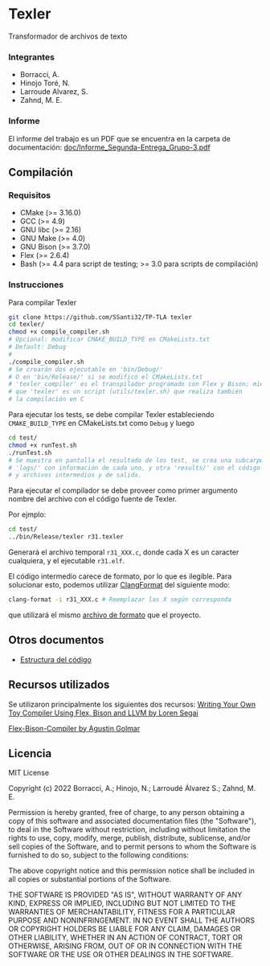 # Texler

Transformador de archivos de texto

### Integrantes
- Borracci, A.
- Hinojo Toré, N.
- Larroude Alvarez, S.
- Zahnd, M. E.

### Informe
El informe del trabajo es un PDF que se encuentra en la carpeta de
documentación:
[doc/Informe_Segunda-Entrega_Grupo-3.pdf](doc/Informe_Segunda-Entrega_Grupo-3.pdf)

## Compilación
### Requisitos

- CMake (>= 3.16.0)
- GCC (>= 4.9)
- GNU libc (>= 2.16)
- GNU Make (>= 4.0)
- GNU Bison (>= 3.7.0)
- Flex (>= 2.6.4)
- Bash (>= 4.4 para script de testing; >= 3.0 para scripts de compilación)

### Instrucciones

Para compilar Texler
```bash
git clone https://github.com/SSanti32/TP-TLA texler
cd texler/
chmod +x compile_compiler.sh
# Opcional: modificar CMAKE_BUILD_TYPE en CMakeLists.txt
# Default: Debug
#
./compile_compiler.sh
# Se crearán dos ejecutable en 'bin/Debug/'
# O en 'bin/Release/' si se modificó el CMakeLists.txt
# 'texler_compiler' es el transpilador programado con Flex y Bison; mientras
# que 'texler' es un script (utils/texler.sh) que realiza también 
# la compilación en C
```

Para ejecutar los tests, se debe compilar Texler estableciendo 
`CMAKE_BUILD_TYPE` en CMakeLists.txt como `Debug` y luego
```bash
cd test/
chmod +x runTest.sh
./runTest.sh
# Se muestra en pantalla el resultado de los test, se crea una subcarpeta
# 'logs/' con información de cada uno, y otra 'results/' con el código
# y archivos intermedios y de salida.
```

Para ejecutar el compilador se debe proveer como primer argumento nombre del
archivo con el código fuente de Texler.

Por ejmplo:
```bash
cd test/
../bin/Release/texler r31.texler
```
Generará el archivo temporal `r31_XXX.c`, donde cada X es un caracter
cualquiera, y el ejecutable `r31.elf`.

El código intermedio carece de formato, por lo que es ilegible.
Para solucionar esto, podemos utilizar 
[ClangFormat](https://clang.llvm.org/docs/ClangFormat.html)
del siguiente modo:
```bash
clang-format -i r31_XXX.c # Reemplazar las X según corresponda
```
que utilizará el mismo 
[archivo de formato](.clang-format)
que el proyecto.

## Otros documentos

- [Estructura del código](STRUCTURE.md)

## Recursos utilizados

Se utilizaron principalmente los siguientes dos recursos:
[Writing Your Own Toy Compiler Using Flex, Bison and LLVM by Loren Segai](https://gnuu.org/2009/09/18/writing-your-own-toy-compiler/)

[Flex-Bison-Compiler by Agustin Golmar](https://github.com/agustin-golmar/Flex-Bison-Compiler)

## Licencia

MIT License

Copyright (c) 2022 Borracci, A.; Hinojo, N.; Larroudé Álvarez S.; Zahnd, M. E.

Permission is hereby granted, free of charge, to any person obtaining a copy
of this software and associated documentation files (the "Software"), to deal
in the Software without restriction, including without limitation the rights
to use, copy, modify, merge, publish, distribute, sublicense, and/or sell
copies of the Software, and to permit persons to whom the Software is
furnished to do so, subject to the following conditions:

The above copyright notice and this permission notice shall be included in all
copies or substantial portions of the Software.

THE SOFTWARE IS PROVIDED "AS IS", WITHOUT WARRANTY OF ANY KIND, EXPRESS OR
IMPLIED, INCLUDING BUT NOT LIMITED TO THE WARRANTIES OF MERCHANTABILITY,
FITNESS FOR A PARTICULAR PURPOSE AND NONINFRINGEMENT. IN NO EVENT SHALL THE
AUTHORS OR COPYRIGHT HOLDERS BE LIABLE FOR ANY CLAIM, DAMAGES OR OTHER
LIABILITY, WHETHER IN AN ACTION OF CONTRACT, TORT OR OTHERWISE, ARISING FROM,
OUT OF OR IN CONNECTION WITH THE SOFTWARE OR THE USE OR OTHER DEALINGS IN THE
SOFTWARE.

